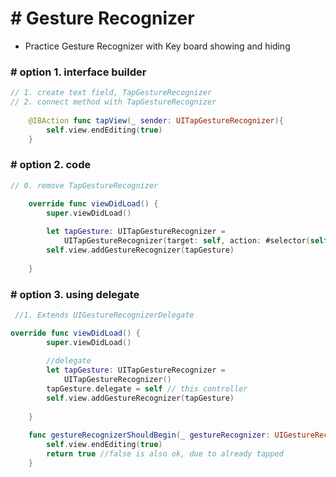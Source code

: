 # # Gesture Recognizer

- Practice Gesture Recognizer with Key board showing and hiding



### # option 1. interface builder

```swift
// 1. create text field, TapGestureRecognizer
// 2. connect method with TapGestureRecognizer 
    
    @IBAction func tapView(_ sender: UITapGestureRecognizer){
        self.view.endEditing(true)
    }
```



### # option 2. code

```swift
// 0. remove TapGestureRecognizer

    override func viewDidLoad() {
        super.viewDidLoad()
        
        let tapGesture: UITapGestureRecognizer =
            UITapGestureRecognizer(target: self, action: #selector(self.tapView(_:)))
        self.view.addGestureRecognizer(tapGesture)
       
    }
```



### # option 3. using delegate

```swift
 //1. Extends UIGestureRecognizerDelegate

override func viewDidLoad() {
        super.viewDidLoad()
        
        //delegate
        let tapGesture: UITapGestureRecognizer =
            UITapGestureRecognizer()
        tapGesture.delegate = self // this controller
        self.view.addGestureRecognizer(tapGesture)
        
    }
    
    func gestureRecognizerShouldBegin(_ gestureRecognizer: UIGestureRecognizer) -> Bool {
        self.view.endEditing(true)
        return true //false is also ok, due to already tapped
    }

```

